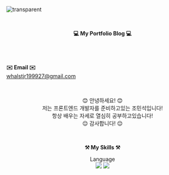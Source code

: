![transparent](https://capsule-render.vercel.app/api?type=transparent&fontColor=000000&text=MinSeok's%20GitHub%20&height=150&fontSize=60&desc=Welcome!&descAlignY=75&descAlign=60)

<br>

<p align="center">
    <Strong>💻 My Portfolio Blog 💻</Strong><br><br>
    
<br><br>
<Strong>✉️ Email ✉️</Strong><br>whalstjr199927@gmail.com<br>

</p>

<br>

<p align="center">
😊 안녕하세요! 😊<br>
저는 프론트엔드 개발자를 준비하고있는 조민석입니다!<br>
항상 배우는 자세로 열심히 공부하고있습니다!<br>
😌 감사합니다! 😌
</p>

<br>

<p align="center">
    <Strong>⚒️ My Skills ⚒️</Strong><br>
</p>

<p align="center" display="inline-block">
    Language <br>
    <img src="https://img.shields.io/badge/HTML-E34F26?style=flat&logo=HTML5&logoColor=white"/>
    <img src="https://img.shields.io/badge/Python-3776AB?style=for-the-badge&logo=Python&logoColor=white">
</p>


<br>

